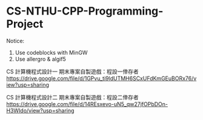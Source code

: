 # CS-NTHU-CPP-Programming-Project

Notice:
1. Use codeblocks with MinGW
2. Use allergro & algif5

CS 計算機程式設計一 期末專案自製遊戲：程設一倖存者
https://drive.google.com/file/d/1GPvu_ti9ldUTMH6SCxUFdKmGEuBORx76/view?usp=sharing

CS 計算機程式設計二 期末專案自製遊戲：程設二倖存者   
https://drive.google.com/file/d/14REsxevo-uN5_qw27jfOPbDOn-H3WIdo/view?usp=sharing
